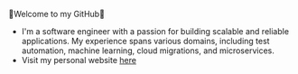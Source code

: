 🚀Welcome to my GitHub🚀
- I'm a software engineer with a passion for building scalable and reliable applications. My experience spans various domains, including  test automation, machine learning, cloud migrations, and microservices.
- Visit my personal website [here](https://barungambhir.github.io/) 

<!---
barunGambhir/barunGambhir is a ✨ special ✨ repository because its `README.md` (this file) appears on your GitHub profile.
You can click the Preview link to take a look at your changes.
--->
